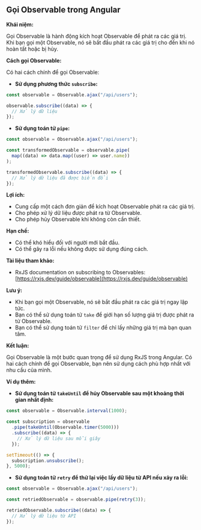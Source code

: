 ## Gọi Observable trong Angular

**Khái niệm:**

Gọi Observable là hành động kích hoạt Observable để phát ra các giá trị. Khi bạn gọi một Observable, nó sẽ bắt đầu phát ra các giá trị cho đến khi nó hoàn tất hoặc bị hủy.

**Cách gọi Observable:**

Có hai cách chính để gọi Observable:

- **Sử dụng phương thức `subscribe`:**

```typescript
const observable = Observable.ajax("/api/users");

observable.subscribe((data) => {
  // Xử lý dữ liệu
});
```

- **Sử dụng toán tử `pipe`:**

```typescript
const observable = Observable.ajax("/api/users");

const transformedObservable = observable.pipe(
  map((data) => data.map((user) => user.name))
);

transformedObservable.subscribe((data) => {
  // Xử lý dữ liệu đã được biến đổi
});
```

**Lợi ích:**

- Cung cấp một cách đơn giản để kích hoạt Observable phát ra các giá trị.
- Cho phép xử lý dữ liệu được phát ra từ Observable.
- Cho phép hủy Observable khi không còn cần thiết.

**Hạn chế:**

- Có thể khó hiểu đối với người mới bắt đầu.
- Có thể gây ra lỗi nếu không được sử dụng đúng cách.

**Tài liệu tham khảo:**

- RxJS documentation on subscribing to Observables: [https://rxjs.dev/guide/observable](https://rxjs.dev/guide/observable)

**Lưu ý:**

- Khi bạn gọi một Observable, nó sẽ bắt đầu phát ra các giá trị ngay lập tức.
- Bạn có thể sử dụng toán tử `take` để giới hạn số lượng giá trị được phát ra từ Observable.
- Bạn có thể sử dụng toán tử `filter` để chỉ lấy những giá trị mà bạn quan tâm.

**Kết luận:**

Gọi Observable là một bước quan trọng để sử dụng RxJS trong Angular. Có hai cách chính để gọi Observable, bạn nên sử dụng cách phù hợp nhất với nhu cầu của mình.

**Ví dụ thêm:**

- **Sử dụng toán tử `takeUntil` để hủy Observable sau một khoảng thời gian nhất định:**

```typescript
const observable = Observable.interval(1000);

const subscription = observable
  .pipe(takeUntil(Observable.timer(5000)))
  .subscribe((data) => {
    // Xử lý dữ liệu sau mỗi giây
  });

setTimeout(() => {
  subscription.unsubscribe();
}, 5000);
```

- **Sử dụng toán tử `retry` để thử lại việc lấy dữ liệu từ API nếu xảy ra lỗi:**

```typescript
const observable = Observable.ajax("/api/users");

const retriedObservable = observable.pipe(retry(3));

retriedObservable.subscribe((data) => {
  // Xử lý dữ liệu từ API
});
```
